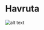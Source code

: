 # Havruta

![alt text](https://github.com/fe1493/Havruta365/blob/master/images/AppIcon2.png?raw=true)




